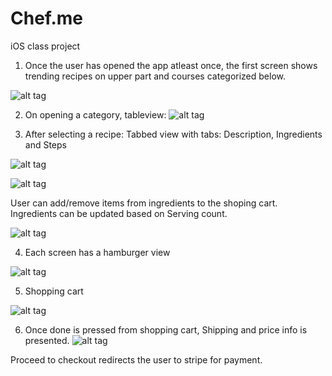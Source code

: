 Chef.me
=======

iOS class project

1) Once the user has opened the app atleast once, the first screen shows trending recipes on upper part and courses categorized below.

![alt tag](https://raw.github.com/bbhati/Chef.me/master/mockups/screenshot_home.png)

2) On opening a category, tableview: ![alt tag](https://raw.github.com/bbhati/Chef.me/master/mockups/tableview.png)

3) After selecting a recipe: Tabbed view with tabs: Description, Ingredients and Steps

![alt tag](https://raw.github.com/bbhati/Chef.me/master/mockups/RecipeDescription.png)

![alt tag](https://raw.github.com/bbhati/Chef.me/master/mockups/Ingredients.png) 

User can add/remove items from ingredients to the shoping cart. Ingredients can be updated based on Serving count.

![alt tag](https://raw.github.com/bbhati/Chef.me/master/mockups/RecipeSteps.png)

4) Each screen has a hamburger view

![alt tag](https://raw.github.com/bbhati/Chef.me/master/mockups/hamburger.png)

5) Shopping cart

![alt tag](https://raw.github.com/bbhati/Chef.me/master/mockups/ShoppingCart.png)

6) Once done is pressed from shopping cart, Shipping and price info is presented.
![alt tag](https://raw.github.com/bbhati/Chef.me/master/mockups/shipping.png)

Proceed to checkout redirects the user to stripe for payment.



